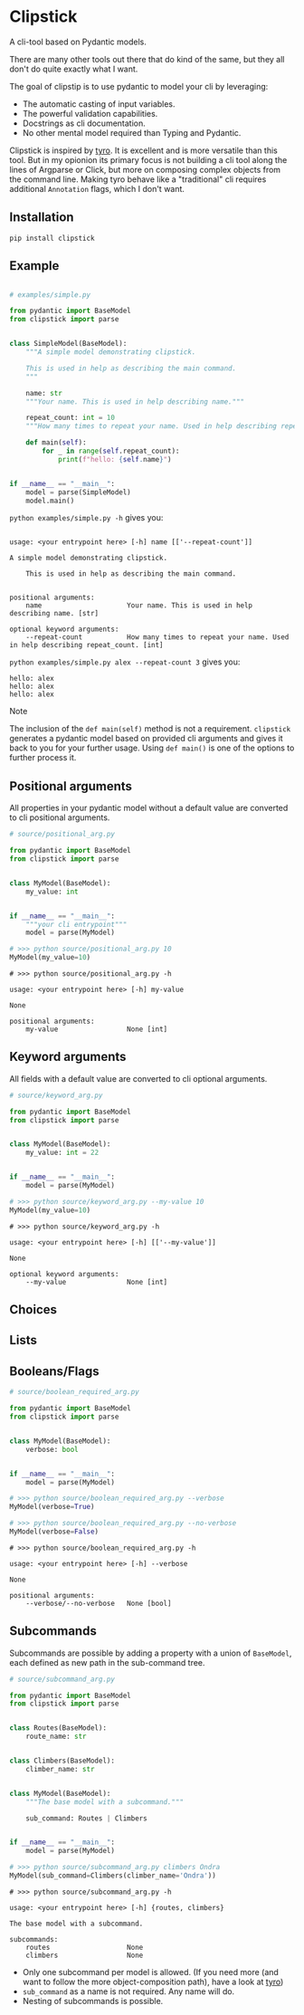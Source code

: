 # Clipstick


A cli-tool based on Pydantic models.

There are many other tools out there that do kind of the same, 
but they all don't do quite exactly what I want.

The goal of clipstip is to use pydantic to model your cli by leveraging:

- The automatic casting of input variables.
- The powerful validation capabilities.
- Docstrings as cli documentation.
- No other mental model required than Typing and Pydantic.

Clipstick is inspired by [tyro](https://brentyi.github.io/tyro/). It is excellent and is more versatile than this tool. But in my opionion its primary focus is not building a cli tool along the lines of Argparse or Click, but more on composing complex objects from the command line. Making tyro behave like a "traditional" cli requires additional `Annotation` flags, which I don't want.


## Installation

`pip install clipstick`


## Example

<!-- [[[cog
import cog
contents = open("examples/simple.py").read() 

cog.outl("```python")
cog.outl("")
cog.out(contents)
cog.outl("```")
]]]> -->
```python

# examples/simple.py

from pydantic import BaseModel
from clipstick import parse


class SimpleModel(BaseModel):
    """A simple model demonstrating clipstick.

    This is used in help as describing the main command.
    """

    name: str
    """Your name. This is used in help describing name."""

    repeat_count: int = 10
    """How many times to repeat your name. Used in help describing repeat_count."""

    def main(self):
        for _ in range(self.repeat_count):
            print(f"hello: {self.name}")


if __name__ == "__main__":
    model = parse(SimpleModel)
    model.main()
```
<!-- [[[end]]] -->


`python examples/simple.py -h` gives you:
<!-- [[[cog
import cog
import subprocess

result = subprocess.run(['python','examples/simple.py','-h'], check=True, stdout=subprocess.PIPE)
cog.outl("```")
cog.out(result.stdout.decode('utf-8'))
cog.outl("```")
]]]> -->
```

usage: <your entrypoint here> [-h] name [['--repeat-count']]

A simple model demonstrating clipstick.

    This is used in help as describing the main command.
    

positional arguments:
    name                     Your name. This is used in help describing name. [str]

optional keyword arguments:
    --repeat-count           How many times to repeat your name. Used in help describing repeat_count. [int]
```
<!-- [[[end]]] -->

`python examples/simple.py alex --repeat-count 3` gives you:
<!-- [[[cog
import cog
import subprocess

result = subprocess.run(['python','examples/simple.py','alex','--repeat-count','3'],capture_output=True)
cog.outl("```")
cog.out(result.stdout.decode('utf-8'))
cog.outl("```")
]]]> -->
```
hello: alex
hello: alex
hello: alex
```
<!-- [[[end]]] -->

> [!NOTE]
> The inclusion of the `def main(self)` method is not a requirement. `clipstick` generates a pydantic model based on provided cli arguments and gives it back to you for your further usage. Using `def main()` is one of the options to further process it.


## Positional arguments

All properties in your pydantic model without a default value
are converted to cli positional arguments.


<!-- [[[cog
import cog

from docs.source import positional_arg as module
from docs.source import cogger

cog.outl("```python")
cog.outl(cogger.print_source(module))
cog.outl("```")
cog.outl("```python")
cog.outl(cogger.print_output(module.MyModel,['10']))
cog.outl("```")
cog.outl("```shell")
cog.outl(cogger.print_help(module.MyModel))
cog.outl("```")


]]]> -->
```python
# source/positional_arg.py

from pydantic import BaseModel
from clipstick import parse


class MyModel(BaseModel):
    my_value: int


if __name__ == "__main__":
    """your cli entrypoint"""
    model = parse(MyModel)

```
```python
# >>> python source/positional_arg.py 10
MyModel(my_value=10)
```
```shell
# >>> python source/positional_arg.py -h

usage: <your entrypoint here> [-h] my-value

None

positional arguments:
    my-value                 None [int]

```
<!-- [[[end]]] -->


## Keyword arguments

All fields with a default value are converted to cli optional arguments.

<!-- [[[cog
import cog

from docs.source import keyword_arg as module
from docs.source import cogger

cog.outl("```python")
cog.outl(cogger.print_source(module))
cog.outl("```")
cog.outl("```python")
cog.outl(cogger.print_output(module.MyModel,['--my-value','10']))
cog.outl("```")
cog.outl("```shell")
cog.outl(cogger.print_help(module.MyModel))
cog.outl("```")


]]]> -->
```python
# source/keyword_arg.py

from pydantic import BaseModel
from clipstick import parse


class MyModel(BaseModel):
    my_value: int = 22


if __name__ == "__main__":
    model = parse(MyModel)

```
```python
# >>> python source/keyword_arg.py --my-value 10
MyModel(my_value=10)
```
```shell
# >>> python source/keyword_arg.py -h

usage: <your entrypoint here> [-h] [['--my-value']]

None

optional keyword arguments:
    --my-value               None [int]

```
<!-- [[[end]]] -->

## Choices

## Lists

## Booleans/Flags

<!-- [[[cog
import cog

from docs.source import boolean_required_arg as module
from docs.source import cogger

cog.outl("```python")
cog.outl(cogger.print_source(module))
cog.outl("```")
cog.outl("```python")
cog.outl(cogger.print_output(module.MyModel,['--verbose']))
cog.outl("```")
cog.outl("```python")
cog.outl(cogger.print_output(module.MyModel,['--no-verbose']))
cog.outl("```")
cog.outl("```shell")
cog.outl(cogger.print_help(module.MyModel))
cog.outl("```")


]]]> -->
```python
# source/boolean_required_arg.py

from pydantic import BaseModel
from clipstick import parse


class MyModel(BaseModel):
    verbose: bool


if __name__ == "__main__":
    model = parse(MyModel)

```
```python
# >>> python source/boolean_required_arg.py --verbose
MyModel(verbose=True)
```
```python
# >>> python source/boolean_required_arg.py --no-verbose
MyModel(verbose=False)
```
```shell
# >>> python source/boolean_required_arg.py -h

usage: <your entrypoint here> [-h] --verbose

None

positional arguments:
    --verbose/--no-verbose   None [bool]

```
<!-- [[[end]]] -->
## Subcommands

Subcommands are possible by adding a property with a union of `BaseModel`, each defined as new path in the sub-command tree.

<!-- [[[cog
import cog

from docs.source import subcommand_arg as module
from docs.source import cogger

cog.outl("```python")
cog.outl(cogger.print_source(module))
cog.outl("```")
cog.outl("```python")
cog.outl(cogger.print_output(module.MyModel,['climbers','Ondra']))
cog.outl("```")
cog.outl("```")
cog.outl(cogger.print_help(module.MyModel))
cog.outl("```")


]]]> -->
```python
# source/subcommand_arg.py

from pydantic import BaseModel
from clipstick import parse


class Routes(BaseModel):
    route_name: str


class Climbers(BaseModel):
    climber_name: str


class MyModel(BaseModel):
    """The base model with a subcommand."""

    sub_command: Routes | Climbers


if __name__ == "__main__":
    model = parse(MyModel)

```
```python
# >>> python source/subcommand_arg.py climbers Ondra
MyModel(sub_command=Climbers(climber_name='Ondra'))
```
```
# >>> python source/subcommand_arg.py -h

usage: <your entrypoint here> [-h] {routes, climbers}

The base model with a subcommand.

subcommands:
    routes                   None
    climbers                 None

```
<!-- [[[end]]] -->

- Only one subcommand per model is allowed. (If you need more (and want to follow the more object-composition path), have a look at [tyro](https://brentyi.github.io/tyro/))
- `sub_command` as a name is not required. Any name will do.
- Nesting of subcommands is possible.
